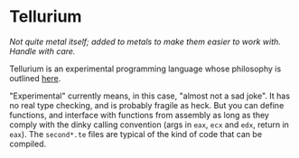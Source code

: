 # Tellurium
*Not quite metal itself; added to metals to make them easier to work with. Handle with care.*

Tellurium is an experimental programming language whose philosophy is outlined [here](http://scrivulet.com/projects/tellurium.html).

"Experimental" currently means, in this case, "almost not a sad joke". It has no real type checking, and is probably fragile as heck. But you can define functions, and interface with functions from assembly as long as they comply with the dinky calling convention (args in `eax`, `ecx` and `edx`, return in `eax`). The `second*.te` files are typical of the kind of code that can be compiled.
